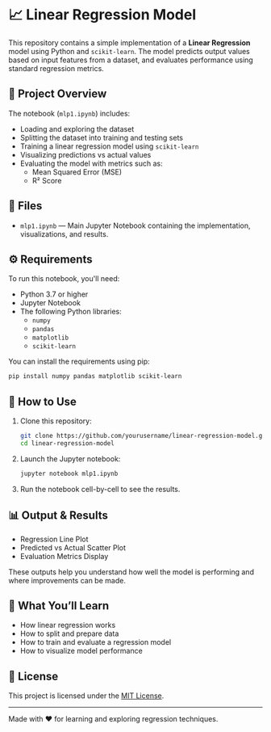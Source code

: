 # 📈 Linear Regression Model

This repository contains a simple implementation of a **Linear Regression** model using Python and `scikit-learn`. The model predicts output values based on input features from a dataset, and evaluates performance using standard regression metrics.

## 📄 Project Overview

The notebook (`mlp1.ipynb`) includes:
- Loading and exploring the dataset
- Splitting the dataset into training and testing sets
- Training a linear regression model using `scikit-learn`
- Visualizing predictions vs actual values
- Evaluating the model with metrics such as:
  - Mean Squared Error (MSE)
  - R² Score

## 📁 Files

- `mlp1.ipynb` — Main Jupyter Notebook containing the implementation, visualizations, and results.

## ⚙️ Requirements

To run this notebook, you'll need:

- Python 3.7 or higher
- Jupyter Notebook
- The following Python libraries:
  - `numpy`
  - `pandas`
  - `matplotlib`
  - `scikit-learn`

You can install the requirements using pip:

```bash
pip install numpy pandas matplotlib scikit-learn
```

## 🚀 How to Use

1. Clone this repository:
   ```bash
   git clone https://github.com/yourusername/linear-regression-model.git
   cd linear-regression-model
   ```

2. Launch the Jupyter notebook:
   ```bash
   jupyter notebook mlp1.ipynb
   ```

3. Run the notebook cell-by-cell to see the results.

## 📊 Output & Results

- Regression Line Plot
- Predicted vs Actual Scatter Plot
- Evaluation Metrics Display

These outputs help you understand how well the model is performing and where improvements can be made.

## 🧠 What You’ll Learn

- How linear regression works
- How to split and prepare data
- How to train and evaluate a regression model
- How to visualize model performance

## 📝 License

This project is licensed under the [MIT License](LICENSE).

---

Made with ❤️ for learning and exploring regression techniques.
